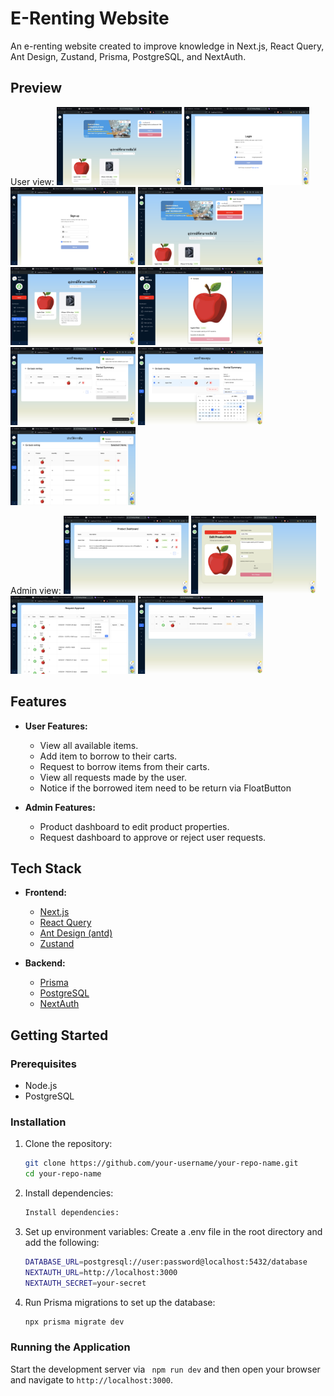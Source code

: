 # E-Renting Website

An e-renting website created to improve knowledge in Next.js, React Query, Ant Design, Zustand, Prisma, PostgreSQL, and NextAuth.

## Preview

User view:
<img src="screenshots/user/unauth.png" alt="E-Renting Website Preview" width="200">
<img src="screenshots/user/login.png" alt="E-Renting Website Preview" width="200">
<img src="screenshots/user/register.png" alt="E-Renting Website Preview" width="200">
<img src="screenshots/user/index.png" alt="E-Renting Website Preview" width="200">
<img src="screenshots/user/product-list.png" alt="E-Renting Website Preview" width="200">
<img src="screenshots/user/product-item.png" alt="E-Renting Website Preview" width="200">
<img src="screenshots/user/cart.png" alt="E-Renting Website Preview" width="200">
<img src="screenshots/user/cart-form.png" alt="E-Renting Website Preview" width="200">
<img src="screenshots/user/request.png" alt="E-Renting Website Preview" width="200">

Admin view:
<img src="screenshots/admin/product-dashboard.png" alt="E-Renting Website Preview" width="200">
<img src="screenshots/admin/product-edit.png" alt="E-Renting Website Preview" width="200">
<img src="screenshots/admin/request-table.png" alt="E-Renting Website Preview" width="200">
<img src="screenshots/admin/request-action.png" alt="E-Renting Website Preview" width="200">


## Features

- **User Features:**
  - View all available items.
  - Add item to borrow to their carts.
  - Request to borrow items from their carts.
  - View all requests made by the user.
  - Notice if the borrowed item need to be return via FloatButton

- **Admin Features:**
  - Product dashboard to edit product properties.
  - Request dashboard to approve or reject user requests.

## Tech Stack

- **Frontend:**
  - [Next.js](https://nextjs.org/)
  - [React Query](https://react-query.tanstack.com/)
  - [Ant Design (antd)](https://ant.design/)
  - [Zustand](https://zustand.surge.sh/)

- **Backend:**
  - [Prisma](https://www.prisma.io/)
  - [PostgreSQL](https://www.postgresql.org/)
  - [NextAuth](https://next-auth.js.org/)

## Getting Started

### Prerequisites

- Node.js
- PostgreSQL

### Installation

1. Clone the repository:
   ```bash
   git clone https://github.com/your-username/your-repo-name.git
   cd your-repo-name
   ```

2. Install dependencies:
   ```bash
   Install dependencies:
   ```

3. Set up environment variables:
   Create a .env file in the root directory and add the following:
   ```bash
   DATABASE_URL=postgresql://user:password@localhost:5432/database
   NEXTAUTH_URL=http://localhost:3000
   NEXTAUTH_SECRET=your-secret
   ```

4. Run Prisma migrations to set up the database:
   ```bash
   npx prisma migrate dev
   ```

### Running the Application

Start the development server via ``` npm run dev``` and then open your browser and navigate to `http://localhost:3000`.

